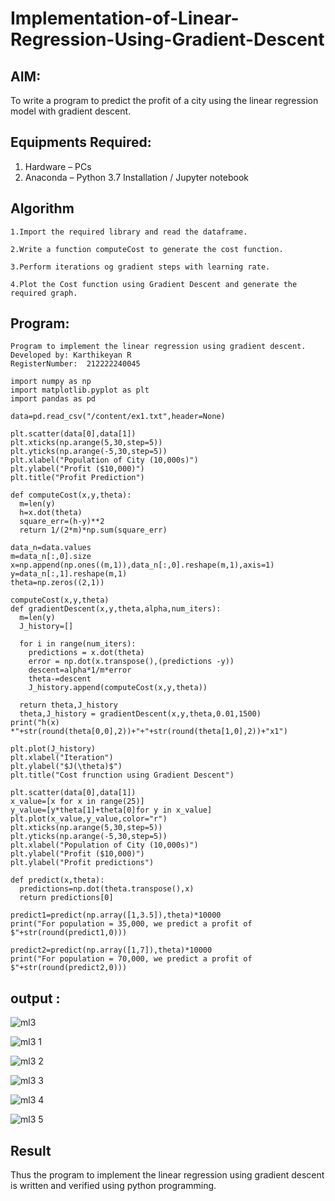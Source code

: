 # Implementation-of-Linear-Regression-Using-Gradient-Descent

## AIM:
To write a program to predict the profit of a city using the linear regression model with gradient descent.

## Equipments Required:
1. Hardware – PCs
2. Anaconda – Python 3.7 Installation / Jupyter notebook

## Algorithm
```
1.Import the required library and read the dataframe.

2.Write a function computeCost to generate the cost function.

3.Perform iterations og gradient steps with learning rate.

4.Plot the Cost function using Gradient Descent and generate the required graph.
```

## Program:
```
Program to implement the linear regression using gradient descent.
Developed by: Karthikeyan R
RegisterNumber:  212222240045

import numpy as np
import matplotlib.pyplot as plt
import pandas as pd

data=pd.read_csv("/content/ex1.txt",header=None)

plt.scatter(data[0],data[1])
plt.xticks(np.arange(5,30,step=5))
plt.yticks(np.arange(-5,30,step=5))
plt.xlabel("Population of City (10,000s)")
plt.ylabel("Profit ($10,000)")
plt.title("Profit Prediction")

def computeCost(x,y,theta):
  m=len(y)
  h=x.dot(theta)
  square_err=(h-y)**2
  return 1/(2*m)*np.sum(square_err)
  
data_n=data.values
m=data_n[:,0].size
x=np.append(np.ones((m,1)),data_n[:,0].reshape(m,1),axis=1)
y=data_n[:,1].reshape(m,1)
theta=np.zeros((2,1))

computeCost(x,y,theta)
def gradientDescent(x,y,theta,alpha,num_iters):
  m=len(y)
  J_history=[]

  for i in range(num_iters):
    predictions = x.dot(theta)
    error = np.dot(x.transpose(),(predictions -y))
    descent=alpha*1/m*error
    theta-=descent
    J_history.append(computeCost(x,y,theta))

  return theta,J_history
  theta,J_history = gradientDescent(x,y,theta,0.01,1500)
print("h(x) *"+str(round(theta[0,0],2))+"+"+str(round(theta[1,0],2))+"x1")

plt.plot(J_history)
plt.xlabel("Iteration")
plt.ylabel("$J(\theta)$")
plt.title("Cost frunction using Gradient Descent")

plt.scatter(data[0],data[1])
x_value=[x for x in range(25)]
y_value=[y*theta[1]+theta[0]for y in x_value]
plt.plot(x_value,y_value,color="r")
plt.xticks(np.arange(5,30,step=5))
plt.yticks(np.arange(-5,30,step=5))
plt.xlabel("Population of City (10,000s)")
plt.ylabel("Profit ($10,000)")
plt.ylabel("Profit predictions")

def predict(x,theta):
  predictions=np.dot(theta.transpose(),x)
  return predictions[0]

predict1=predict(np.array([1,3.5]),theta)*10000
print("For population = 35,000, we predict a profit of $"+str(round(predict1,0)))

predict2=predict(np.array([1,7]),theta)*10000
print("For population = 70,000, we predict a profit of $"+str(round(predict2,0)))

```
## output :

![ml3](https://github.com/karthikeyan-R16/Implementation-of-Linear-Regression-Using-Gradient-Descent/assets/119421232/f5480dc3-117c-45df-bae9-063312d7508d)

![ml3 1](https://github.com/karthikeyan-R16/Implementation-of-Linear-Regression-Using-Gradient-Descent/assets/119421232/dc3d82cd-caca-48db-832d-7756e483b7d1)

![ml3 2](https://github.com/karthikeyan-R16/Implementation-of-Linear-Regression-Using-Gradient-Descent/assets/119421232/0cfcf9d6-9da2-4f6c-a7d0-441fe5c52d5b)

![ml3 3](https://github.com/karthikeyan-R16/Implementation-of-Linear-Regression-Using-Gradient-Descent/assets/119421232/b6ce1557-4fbc-4cd3-9acc-0b005c83b0e3)

![ml3 4](https://github.com/karthikeyan-R16/Implementation-of-Linear-Regression-Using-Gradient-Descent/assets/119421232/15831b3c-c989-4b11-aa6f-a29a7e9d0aa1)

![ml3 5](https://github.com/karthikeyan-R16/Implementation-of-Linear-Regression-Using-Gradient-Descent/assets/119421232/d6c11f6c-fb62-4d84-b26f-0ad65626b82c)


## Result
Thus the program to implement the linear regression using gradient descent is written and verified using python programming.
